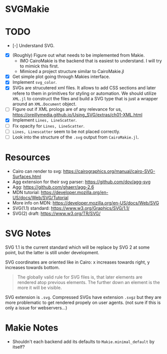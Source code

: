 # SVGMakie

# TODO
- [-] Understand SVG.
- [x] (Roughly) Figure out what needs to be implemented from Makie.
  - IMO CairoMakie is the backend that is easiest to understand. I will try to mimick this first.
  - Mimiced a project structure similar to CairoMakie.jl
- [x] Get simple plot going through Makies interface.
- [x] Implement `svg_color`.
- [x] SVGs are strucutered xml files. It allows to add CSS sections and later refere to them
  in primitives for styling or automation. We should utilize `XML.jl` to construct the files
  and build a SVG type that is just a wrapper around an `XML.Document` object.
- [ ] Figure out if XML prologs are of any relevance for us,
  https://oreillymedia.github.io/Using_SVG/extras/ch01-XML.html
- [x] Implement `Lines, LineScatter`.
- [ ] Fix opacity for `Lines, LineScatter`.
- [ ] `Lines, Linescatter` seem to be not placed correctly.
- [ ] Look into the structure of the `.svg` output from `CairoMakie.jl`.

# Resources

- Cairo can render to svg: https://cairographics.org/manual/cairo-SVG-Surfaces.html
- Agg extension for their svg parser: https://github.com/dov/agg-svg
- Agg: https://github.com/ghaerr/agg-2.6
- MDN tutorial: https://developer.mozilla.org/en-US/docs/Web/SVG/Tutorial
- More info on MDN: https://developer.mozilla.org/en-US/docs/Web/SVG
- SVG(1.1) standard: https://www.w3.org/Graphics/SVG/1.1/
- SVG(2) draft: https://www.w3.org/TR/SVG/

# SVG Notes

SVG 1.1 is the current standard which will be replace by SVG 2 at some point, but the latter
is still under development.

SVG coordinates are oriented like in Cairo: x increases towards right, y increases
towards bottom.

> The globally valid rule for SVG files is, that later elements are rendered atop previous
> elements. The further down an element is the more it will be visible.

SVG extension is `.svg`. Compressed SVGs have extension `.svgz` but they are more problematic
to get rendered propely on user agents. (not sure if this is only a issue for webservers...)

# Makie Notes

- Shouldn't each backend add its defaults to `Makie.minimal_default` by itself?
